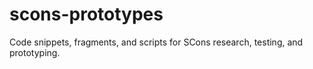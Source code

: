 # scons-prototypes
Code snippets, fragments, and scripts for SCons research, testing, and prototyping.
